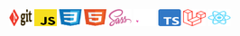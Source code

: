 <div align="left">
  <img src="/static/svg/git.svg" alt="git" height="30" width="40">
  <img src="/static/svg/js.svg" alt="javascript" height="30" width="40">
  <img src="/static/svg/css.svg" alt="css" height="30" width="40">
  <img src="/static/svg/html.svg" alt="html" height="30" width="40">
  <img src="/static/svg/sass.svg" alt="sass" height="30" width="40">
  <img src="/static/svg/astro-logo-light-gradient.svg" alt="astrojs" height="30" width="40">
  <img src="/static/svg/Typescript_logo_2020.svg" alt="typescript" height="30" width="40">
  <img src="/static/svg/laravel.svg" alt="laravel" height="30" width="40">
  <img src="/static/svg/react.svg" alt="react" height="30" width="40">
</div>

